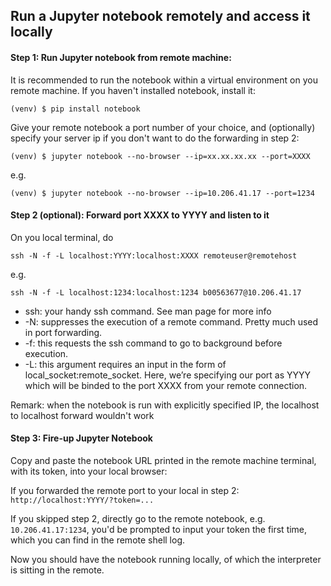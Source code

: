 ##  Run a Jupyter notebook remotely and access it locally

#### Step 1: Run Jupyter notebook from remote machine:
It is recommended to run the notebook 
within a virtual environment on you remote machine. 
If you haven't installed notebook, install it:
```shell script
(venv) $ pip install notebook
```
Give your remote notebook a port number of your choice, and
(optionally) specify your server ip if you don't want to do the forwarding in step 2:
```shell script
(venv) $ jupyter notebook --no-browser --ip=xx.xx.xx.xx --port=XXXX
```
e.g. 
```shell script
(venv) $ jupyter notebook --no-browser --ip=10.206.41.17 --port=1234
```

#### Step 2 (optional): Forward port XXXX to YYYY and listen to it
On you local terminal, do
```shell script
ssh -N -f -L localhost:YYYY:localhost:XXXX remoteuser@remotehost
```
e.g.
```shell script
ssh -N -f -L localhost:1234:localhost:1234 b00563677@10.206.41.17
```

* ssh: your handy ssh command. See man page for more info
* -N: suppresses the execution of a remote command. 
Pretty much used in port forwarding.
* -f: this requests the ssh command to go to background before execution.
* -L: this argument requires an input in the form of 
local_socket:remote_socket. 
Here, we’re specifying our port as YYYY 
which will be binded to the port XXXX 
from your remote connection.

Remark: when the notebook is run with explicitly specified IP, the localhost to localhost forward wouldn't work

#### Step 3: Fire-up Jupyter Notebook
Copy and paste the notebook URL printed 
in the remote machine terminal, with its token,
into your local browser:

If you forwarded the remote port to your local in step 2:
`http://localhost:YYYY/?token=...`

If you skipped step 2, directly go to the remote notebook, e.g.
`10.206.41.17:1234`, you'd be prompted to input your token the first time, 
which you can find in the remote shell log.

Now you should have the notebook running locally, of which
the interpreter is sitting in the remote.
